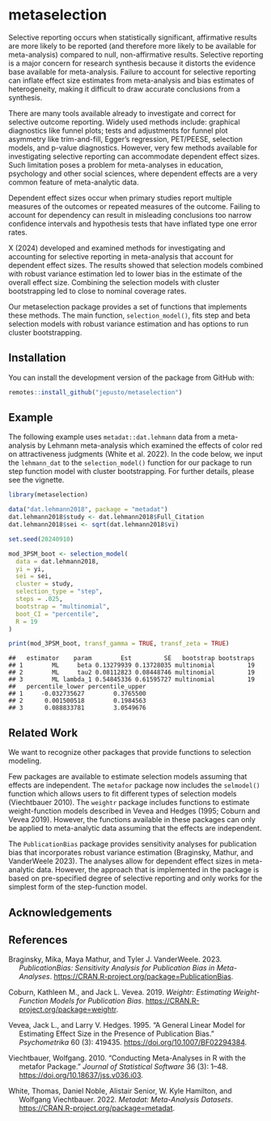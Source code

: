 
# metaselection

Selective reporting occurs when statistically significant, affirmative
results are more likely to be reported (and therefore more likely to be
available for meta-analysis) compared to null, non-affirmative results.
Selective reporting is a major concern for research synthesis because it
distorts the evidence base available for meta-analysis. Failure to
account for selective reporting can inflate effect size estimates from
meta-analysis and bias estimates of heterogeneity, making it difficult
to draw accurate conclusions from a synthesis.

There are many tools available already to investigate and correct for
selective outcome reporting. Widely used methods include: graphical
diagnostics like funnel plots; tests and adjustments for funnel plot
asymmetry like trim-and-fill, Egger’s regression, PET/PEESE, selection
models, and p-value diagnostics. However, very few methods available for
investigating selective reporting can accommodate dependent effect
sizes. Such limitation poses a problem for meta-analyses in education,
psychology and other social sciences, where dependent effects are a very
common feature of meta-analytic data.

Dependent effect sizes occur when primary studies report multiple
measures of the outcomes or repeated measures of the outcome. Failing to
account for dependency can result in misleading conclusions too narrow
confidence intervals and hypothesis tests that have inflated type one
error rates.

X (2024) developed and examined methods for investigating and accounting
for selective reporting in meta-analysis that account for dependent
effect sizes. The results showed that selection models combined with
robust variance estimation led to lower bias in the estimate of the
overall effect size. Combining the selection models with cluster
bootstrapping led to close to nominal coverage rates.

Our metaselection package provides a set of functions that implements
these methods. The main function, `selection_model()`, fits step and
beta selection models with robust variance estimation and has options to
run cluster bootstrapping.

## Installation

You can install the development version of the package from GitHub with:

``` r
remotes::install_github("jepusto/metaselection")
```

## Example

The following example uses `metadat::dat.lehmann` data from a
meta-analysis by Lehmann meta-analysis which examined the effects of
color red on attractiveness judgments (White et al. 2022). In the code
below, we input the `lehmann_dat` to the `selection_model()` function
for our package to run step function model with cluster bootstrapping.
For further details, please see the vignette.

``` r
library(metaselection)

data("dat.lehmann2018", package = "metadat")
dat.lehmann2018$study <- dat.lehmann2018$Full_Citation
dat.lehmann2018$sei <- sqrt(dat.lehmann2018$vi)

set.seed(20240910)

mod_3PSM_boot <- selection_model(
  data = dat.lehmann2018, 
  yi = yi,
  sei = sei,
  cluster = study,
  selection_type = "step",
  steps = .025,
  bootstrap = "multinomial",
  boot_CI = "percentile",
  R = 19
)

print(mod_3PSM_boot, transf_gamma = TRUE, transf_zeta = TRUE)
```

    ##   estimator    param        Est         SE   bootstrap bootstraps
    ## 1        ML     beta 0.13279939 0.13728035 multinomial         19
    ## 2        ML     tau2 0.08112823 0.08448746 multinomial         19
    ## 3        ML lambda_1 0.54845336 0.61595727 multinomial         19
    ##   percentile_lower percentile_upper
    ## 1     -0.032735627        0.3765500
    ## 2      0.001500518        0.1984563
    ## 3      0.088833781        3.0549676

## Related Work

We want to recognize other packages that provide functions to selection
modeling.

Few packages are available to estimate selection models assuming that
effects are independent. The `metafor` package now includes the
`selmodel()` function which allows users to fit different types of
selection models (Viechtbauer 2010). The `weightr` package includes
functions to estimate weight-function models described in Vevea and
Hedges (1995; Coburn and Vevea 2019). However, the functions available
in these packages can only be applied to meta-analytic data assuming
that the effects are independent.

The `PublicationBias` package provides sensitivity analyses for
publication bias that incorporates robust variance estimation
(Braginsky, Mathur, and VanderWeele 2023). The analyses allow for
dependent effect sizes in meta-analytic data. However, the approach that
is implemented in the package is based on pre-specified degree of
selective reporting and only works for the simplest form of the
step-function model.

## Acknowledgements

## References

<div id="refs" class="references csl-bib-body hanging-indent">

<div id="ref-PublicationBias" class="csl-entry">

Braginsky, Mika, Maya Mathur, and Tyler J. VanderWeele. 2023.
*PublicationBias: Sensitivity Analysis for Publication Bias in
Meta-Analyses*. <https://CRAN.R-project.org/package=PublicationBias>.

</div>

<div id="ref-weightr" class="csl-entry">

Coburn, Kathleen M., and Jack L. Vevea. 2019. *Weightr: Estimating
Weight-Function Models for Publication Bias*.
<https://CRAN.R-project.org/package=weightr>.

</div>

<div id="ref-vevea1995" class="csl-entry">

Vevea, Jack L., and Larry V. Hedges. 1995. “A General Linear Model for
Estimating Effect Size in the Presence of Publication Bias.”
*Psychometrika* 60 (3): 419435. <https://doi.org/10.1007/BF02294384>.

</div>

<div id="ref-metafor" class="csl-entry">

Viechtbauer, Wolfgang. 2010. “Conducting Meta-Analyses in R with the
<span class="nocase">metafor</span> Package.” *Journal of Statistical
Software* 36 (3): 1–48. <https://doi.org/10.18637/jss.v036.i03>.

</div>

<div id="ref-metadat" class="csl-entry">

White, Thomas, Daniel Noble, Alistair Senior, W. Kyle Hamilton, and
Wolfgang Viechtbauer. 2022. *Metadat: Meta-Analysis Datasets*.
<https://CRAN.R-project.org/package=metadat>.

</div>

</div>
